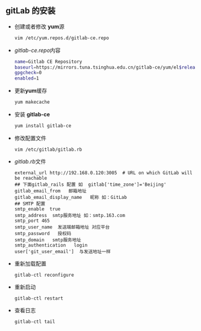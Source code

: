 ## gitLab 的安装

- 创建或者修改 **yum**源

  ~~~ sh
  vim /etc/yum.repos.d/gitlab-ce.repo
  ~~~

- *gitlab-ce.repo*内容

  ~~~ sh
  name=Gitlab CE Repository
  baseurl=https://mirrors.tuna.tsinghua.edu.cn/gitlab-ce/yum/el$releasever/
  gpgcheck=0
  enabled=1
  ~~~

- 更新**yum**缓存

  ~~~ sh
  yum makecache
  ~~~

- 安装 **gitlab-ce**

  ~~~sh
  yum install gitlab-ce
  ~~~

- 修改配置文件

  ~~~shell
  vim /etc/gitlab/gitlab.rb
  ~~~

- *gitlab.rb*文件

  ~~~shell
  external_url http://192.168.0.120:3005  # URL on which GitLab will be reachable
  ## 下面gitlab_rails 配置 如  gitlab['time_zone']='Beijing'
  gitlab_email_from   邮箱地址
  gitlab_email_display_name   昵称 如：GitLab
  ## SMTP 配置
  smtp_enable  true
  smtp_address  smtp服务地址 如：smtp.163.com
  smtp_port 465
  smtp_user_name  发送端邮箱地址 对应平台
  smtp_password   授权码
  smtp_domain   smtp服务地址
  smtp_authentication   login
  user['git_user_email']  与发送地址一样
  ~~~

- 重新加载配置

  ~~~shell
  gitlab-ctl reconfigure
  ~~~

- 重新启动

  ~~~shell
  gitlab-ctl restart
  ~~~

- 查看日志

  ~~~shell
  gitlab-ctl tail
  ~~~

  